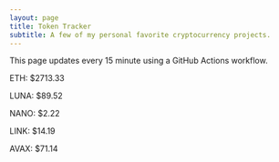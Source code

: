 ```yaml
---
layout: page
title: Token Tracker
subtitle: A few of my personal favorite cryptocurrency projects.
---
```


 This page updates every 15 minute using a GitHub Actions workflow.

<!--BEGINCRYPTOINPUT-->
ETH: $2713.33

LUNA: $89.52

NANO: $2.22

LINK: $14.19

AVAX: $71.14

<!--ENDCRYPTOINPUT-->
